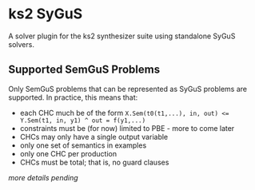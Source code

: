 # ks2 SyGuS
A solver plugin for the ks2 synthesizer suite using standalone SyGuS solvers.

## Supported SemGuS Problems
Only SemGuS problems that can be represented as SyGuS problems are supported. In practice, this means that:
* each CHC much be of the form `X.Sem(t0(t1,...), in, out) <= Y.Sem(t1, in, y1) ^ out = f(y1,...)`
* constraints must be (for now) limited to PBE - more to come later
* CHCs may only have a single output variable
* only one set of semantics in examples
* only one CHC per production
* CHCs must be total; that is, no guard clauses

*more details pending*
